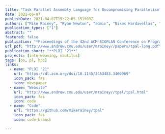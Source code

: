 ```yaml
---
title: "Task Parallel Assembly Language for Uncompromising Parallelism"
date: 2021-06-07
publishDate: 2021-04-07T15:22:05.151999Z
authors: ["Mike Rainey", "Ryan Newton", "admin", "Nikos Hardavellas", "Simone Campanoni", "Peter Dinda", "Umut Acar"]
publication_types: ["1"]
abstract: ""
featured: false
publication: "*Proceedings of the 42nd ACM SIGPLAN Conference on Programming Language Design and Implementation (PLDI '21)*"
url_pdf: "http://www.andrew.cmu.edu/user/mrainey//papers/tpal-long.pdf"
publication_short: "**PLDI '21**"
projects: [interweaving, nautilus]
tags: [os, pl, hpc]
links:
  - name: "PLDI '21"
    url: "https://dl.acm.org/doi/10.1145/3453483.3460969"
    icon_pack: fas
    icon: newspaper
  - name: "Website"
    url: "http://www.andrew.cmu.edu/user/mrainey//tpal/tpal.html"
    icon_pack: fas
    icon: code
  - name: "Code"
    url: "https://github.com/mikerainey/tpal"
    icon_pack: fas
    icon: code-branch

---
```


